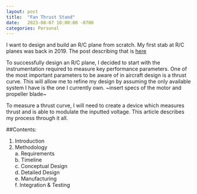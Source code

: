 ```yaml
---
layout: post
title:  "Fan Thrust Stand"
date:   2023-08-07 10:00:00 -0700
categories: Personal
---
```


I want to design and build an R/C plane from scratch. My first stab at R/C planes was back in 2019. The post describing that is [here](https://ram-senthil.github.io/personal/2019/12/15/rc-plane.html)


To successfully design an R/C plane, I decided to start with the instrumentation required to measure key performance parameters. One of the most important parameters to be aware of in aircraft design is a thrust curve. This will allow me to refine my design by assuming the only available system I have is the one I currently own. ~insert specs of the motor and propeller blade~

To measure a thrust curve, I will need to create a device which measures thrust and is able to modulate the inputted voltage. This article describes my process through it all.

##Contents:

1. Introduction
2. Methodology<br>
    a. Requirements<br>
    b. Timeline<br>
    c. Conceptual Design<br>
    d. Detailed Design<br>
    e. Manufacturing<br>
    f. Integration & Testing



